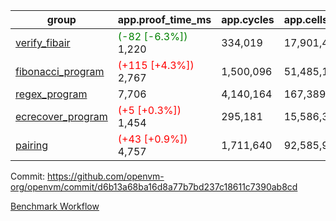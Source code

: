 | group | app.proof_time_ms | app.cycles | app.cells_used | leaf.proof_time_ms | leaf.cycles | leaf.cells_used |
| -- | -- | -- | -- | -- | -- | -- |
| [verify_fibair](https://github.com/openvm-org/openvm/blob/benchmark-results/benchmarks-pr/1452/verify_fibair-d6b13a68ba16d8a77b7bd237c18611c7390ab8cd.md) |<span style='color: green'>(-82 [-6.3%])</span> 1,220 |  334,019 |  17,901,421 |- | - | - |
| [fibonacci_program](https://github.com/openvm-org/openvm/blob/benchmark-results/benchmarks-pr/1452/fibonacci-d6b13a68ba16d8a77b7bd237c18611c7390ab8cd.md) |<span style='color: red'>(+115 [+4.3%])</span> 2,767 |  1,500,096 |  51,485,167 |- | - | - |
| [regex_program](https://github.com/openvm-org/openvm/blob/benchmark-results/benchmarks-pr/1452/regex-d6b13a68ba16d8a77b7bd237c18611c7390ab8cd.md) | 7,706 |  4,140,164 |  167,389,450 |- | - | - |
| [ecrecover_program](https://github.com/openvm-org/openvm/blob/benchmark-results/benchmarks-pr/1452/ecrecover-d6b13a68ba16d8a77b7bd237c18611c7390ab8cd.md) |<span style='color: red'>(+5 [+0.3%])</span> 1,454 |  295,181 |  15,586,346 |- | - | - |
| [pairing](https://github.com/openvm-org/openvm/blob/benchmark-results/benchmarks-pr/1452/pairing-d6b13a68ba16d8a77b7bd237c18611c7390ab8cd.md) |<span style='color: red'>(+43 [+0.9%])</span> 4,757 |  1,711,640 |  92,585,975 |- | - | - |


Commit: https://github.com/openvm-org/openvm/commit/d6b13a68ba16d8a77b7bd237c18611c7390ab8cd

[Benchmark Workflow](https://github.com/openvm-org/openvm/actions/runs/13865127999)
